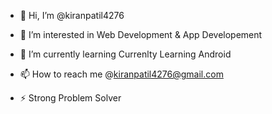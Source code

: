 - 👋 Hi, I’m @kiranpatil4276
- 👀 I’m interested in Web Development & App Developement
- 🌱 I’m currently learning Currenlty Learning Android

- 📫 How to reach me @kiranpatil4276@gmail.com

- ⚡ Strong Problem Solver

<!---
kiranpatil4276/kiranpatil4276 is a ✨ special ✨ repository because its `README.md` (this file) appears on your GitHub profile.
You can click the Preview link to take a look at your changes.
--->
